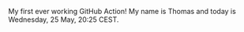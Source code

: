 My first ever working GitHub Action!
My name is Thomas and today is Wednesday, 25 May, 20:25 CEST. 
